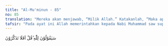 ```yaml
---
title: "Al-Mu'minun - 85"
no: 85
translation: "Mereka akan menjawab, “Milik Allah.” Katakanlah, “Maka apakah kamu tidak ingat?”"
tafsir: "Pada ayat ini Allah memerintahkan kepada Nabi Muhammad saw supaya menanyakan kepada orang-orang kafir yang mengatakan bahwa tidak mungkin Allah kuasa menghidupkan kembali orang yang telah mati sedang tulang belulangnya telah remuk menjadi tanah dan tak mungkin Dia mengumpulkan mereka di padang Mahsyar nanti. Siapakah yang memiliki bumi dan segala yang ada padanya? Orang-orang kafir diminta untuk menjawab pertanyaan ini. Pada dasarnya mereka akan menjawab bahwa pemiliknya dan yang berkuasa atasnya ialah Allah, karena demikianlah kepercayaan nenek moyang mereka. Hanya mereka telah jauh menyimpang dari agama tauhid yang murni dan akidah mereka telah dikotori kepercayaan yang tidak benar dan menyesatkan. Oleh sebab itu, Allah mengemukakan pertanyaan ini kepada mereka seakan-akan mereka tidak mengetahuinya sama sekali atau telah melupakannya."
---
```


سَيَقُوْلُوْنَ لِلّٰهِ ۗقُلْ اَفَلَا تَذَكَّرُوْنَ 

